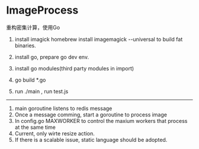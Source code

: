 # ImageProcess
重构密集计算，使用Go

1. install imagick
homebrew install imagemagick --universal    to build fat binaries.

2. install go, prepare go dev env.

3. install go modules(third party modules in import)

4. go build *.go

5. run ./main , run test.js 

---------------------------------------------------------------------------------
1. main goroutine listens to redis message
2. Once a message comming, start a goroutine to process image
3. In config.go MAXWORKER to control the maxium workers that process at the same time
4. Current, only wirte resize action. 
5. If there is a scalable issue, static language should be adopted. 
